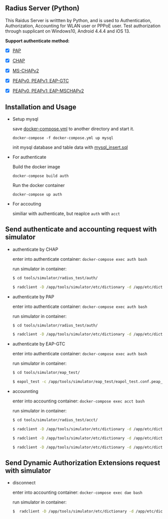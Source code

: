 ## Radius Server (Python)

This Raidus Server is writtten by Python, and is used to Authentication, Authorization, Accounting for WLAN user or PPPoE user.
Test authorization through supplicant on Windows10, Android 4.4.4 and iOS 13.

**Support authenticate method:**

- [x] [PAP](https://tools.ietf.org/search/rfc1334)

- [x] [CHAP](https://tools.ietf.org/search/rfc1994)

- [x] [MS-CHAPv2](https://tools.ietf.org/html/rfc2759)

- [x] [PEAPv0, PEAPv1: EAP-GTC](https://tools.ietf.org/html/draft-josefsson-pppext-eap-tls-eap-05)

- [x] [PEAPv0, PEAPv1: EAP-MSCHAPv2](https://tools.ietf.org/html/draft-kamath-pppext-peapv0-00)


## Installation and Usage

- Setup mysql

  save [docker-compose.yml](https://github.com/zeroleo12345/restful_server/blob/master/docker-compose.yml) to another directory and start it.

  `docker-compose -f docker-compose.yml up mysql`

  init mysql database and table data with [mysql_insert.sql](https://github.com/zeroleo12345/radius_server/blob/feature/add_docker/data/db/mysql_insert.sql)

- For authenticate

  Build the docker image

  `docker-compose build auth`

  Run the docker container

  `docker-compose up auth`

- For accouting

  similiar with authenticate, but reaplce `auth` with `acct`


## Send authenticate and accounting request with simulator

- authenticate by CHAP

  enter into authenticate container: `docker-compose exec auth bash`

  run simulator in container:

  ```bash
  $ cd tools/simulator/radius_test/auth/

  $ radclient -D /app/tools/simulator/etc/dictionary -d /app/etc/dictionary 127.0.0.1:1812  auth  'testing123'  < /app/tools/simulator/radius_test/auth/chap.conf
  ```

- authenticate by PAP

  enter into authenticate container: `docker-compose exec auth bash`

  run simulator in container:

  ```bash
  $ cd tools/simulator/radius_test/auth/

  $ radclient -D /app/tools/simulator/etc/dictionary -d /app/etc/dictionary 127.0.0.1:1812  auth  'testing123'  < /app/tools/simulator/radius_test/auth/pap.conf
  ```

- authenticate by EAP-GTC

  enter into authenticate container: `docker-compose exec auth bash`

  run simulator in container:

  ```bash
  $ cd tools/simulator/eap_test/

  $ eapol_test -c /app/tools/simulator/eap_test/eapol_test.conf.peap_v1_gtc -a 127.0.0.1 -p 1812 -s testing123 -r 0
  ```

- accounnting

  enter into accounting container: `docker-compose exec acct bash`

  run simulator in container:

  ```bash
  $ cd tools/simulator/radius_test/acct/

  $ radclient -D /app/tools/simulator/etc/dictionary -d /app/etc/dictionary 127.0.0.1:1813  acct  'testing123'  < /app/tools/simulator/radius_test/acct/i.conf

  $ radclient -D /app/tools/simulator/etc/dictionary -d /app/etc/dictionary 127.0.0.1:1813  acct  'testing123'  < /app/tools/simulator/radius_test/acct/u.conf

  $ radclient -D /app/tools/simulator/etc/dictionary -d /app/etc/dictionary 127.0.0.1:1813  acct  'testing123'  < /app/tools/simulator/radius_test/acct/t.conf
  ```


## Send Dynamic Authorization Extensions request with simulator
  
- disconnect

  enter into accounting container: `docker-compose exec dae bash` 
  
  run simulator in container:

  ```bash
  $  radclient -D /app/tools/simulator/etc/dictionary -d /app/etc/dictionary 127.0.0.1:3799  disconnect  'testing123'  < /app/tools/simulator/radius_test/dae/disconnect.conf
  ```
